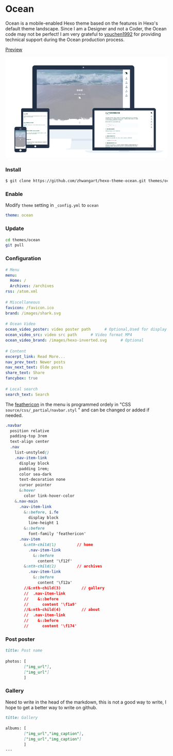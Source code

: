 # Ocean

Ocean is a mobile-enabled Hexo theme based on the features in Hexo's default theme landscape. Since I am a Designer and not a Coder, the Ocean code may not be perfect! I am very grateful to [youchen1992](https://github.com/youchen1992) for providing technical support during the Ocean production process.


[Preview](https://zhwangart.github.io)

![screenshot](screenshots/screenshot.jpg)

### Install

``` bash
$ git clone https://github.com/zhwangart/hexo-theme-ocean.git themes/ocean
```

### Enable

Modify `theme` setting in `_config.yml` to `ocean`

``` yml
theme: ocean
```

### Update

``` bash
cd themes/ocean
git pull
```

### Configuration

``` yml
# Menu
menu:
  Home: /
  Archives: /archives
rss: /atom.xml

# Miscellaneous
favicon: /favicon.ico
brand: /images/shark.svg

# Ocean Video
ocean_video_poster: video poster path      # Optional,Used for display before video loading
ocean_video_src: video src path      # Video format MP4
ocean_video_brand: /images/hexo-inverted.svg      # Optional

# Content
excerpt_link: Read More...
nav_prev_text: Newer posts
nav_next_text: Olde posts
share_text: Share
fancybox: true

# Local search
search_text: Search
```

The [feathericon](https://feathericon.com) in the menu is programmed ordely in "CSS `source/css/_partial/navbar.styl` " and can be changed or added if needed.

``` css
.navbar
  position relative
  padding-top 3rem
  text-align center
  .nav
    list-unstyled()
    .nav-item-link
      display block
      padding 1rem;
      color sea-dark
      text-decoration none
      cursor pointer
      &:hover
        color link-hover-color
    &.nav-main
      .nav-item-link
        &::before, i.fe
          display block
          line-height 1
        &::before
          font-family 'feathericon'
      .nav-item
        &:nth-child(1)         // home
          .nav-item-link
            &::before
              content '\f12f'
        &:nth-child(2)         // archives
          .nav-item-link
            &::before
              content '\f12a'
        //&:nth-child(3)         // gallery
        //  .nav-item-link
        //    &::before
        //      content '\f1a9'
        //&:nth-child(4)         // about
        //  .nav-item-link
        //    &::before
        //      content '\f174'
```

### Post poster

``` md
title: Post name

photos: [
        ["img_url"],
        ["img_url"]
        ] 
```

### Gallery
Need to write in the head of the markdown, this is not a good way to write, I hope to get a better way to write on github.

``` md
title: Gallery

albums: [
        ["img_url","img_caption"],
        ["img_url","img_caption"]
        ]
---
```

